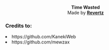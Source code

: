 <p align="center">
  <b>Time Wasted</b><br>
  Made by <b><a href="https://github.com/imrevertz">Revertz</a></b>
  <br>
</p>

### Credits to:

<li> https://github.com/KanekiWeb
<li> https://github.com/mewzax

